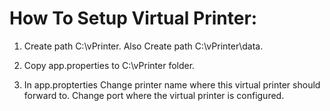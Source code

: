 How To Setup Virtual Printer:
==============================


1) Create path C:\vPrinter. Also Create path C:\vPrinter\data.

2) Copy app.properties to C:\vPrinter folder.

3) In app.propterties
     Change printer name where this virtual printer should forward to.
     Change port where the virtual printer is configured.
